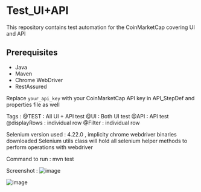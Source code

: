 # Test_UI+API
This repository contains test automation for the CoinMarketCap covering UI and API
## Prerequisites
- Java 
- Maven
- Chrome WebDriver
- RestAssured

 Replace `your_api_key` with your CoinMarketCap API key in API_StepDef and properties file as well 

 Tags : 
 @TEST : All UI + API test
 @UI : Both UI test
 @API : API test
 @displayRows : individual row
 @Filter : individual row

Selenium version used : 4.22.0 , implicity chrome webdriver binaries downloaded
Selenium utils class will hold all selenium helper methods to perform operations with webdriver

 Command to run : 
 mvn test

Screenshot : 
![image](https://github.com/user-attachments/assets/f512571b-f229-470c-b484-40d3ff039583)

![image](https://github.com/user-attachments/assets/9008c028-f17e-4146-bdce-120ce70b23c8)

